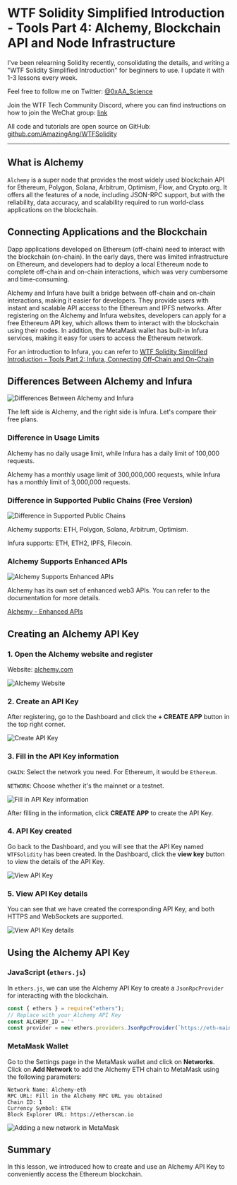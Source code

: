 # WTF Solidity Simplified Introduction - Tools Part 4: Alchemy, Blockchain API and Node Infrastructure

I've been relearning Solidity recently, consolidating the details, and writing a "WTF Solidity Simplified Introduction" for beginners to use. I update it with 1-3 lessons every week.

Feel free to follow me on Twitter: [@0xAA_Science](https://twitter.com/0xAA_Science)

Join the WTF Tech Community Discord, where you can find instructions on how to join the WeChat group: [link](https://discord.gg/5akcruXrsk)

All code and tutorials are open source on GitHub: [github.com/AmazingAng/WTFSolidity](https://github.com/AmazingAng/WTFSolidity)

-----
## What is Alchemy

`Alchemy` is a super node that provides the most widely used blockchain API for Ethereum, Polygon, Solana, Arbitrum, Optimism, Flow, and Crypto.org. It offers all the features of a node, including JSON-RPC support, but with the reliability, data accuracy, and scalability required to run world-class applications on the blockchain.

## Connecting Applications and the Blockchain

Dapp applications developed on Ethereum (off-chain) need to interact with the blockchain (on-chain). In the early days, there was limited infrastructure on Ethereum, and developers had to deploy a local Ethereum node to complete off-chain and on-chain interactions, which was very cumbersome and time-consuming.

Alchemy and Infura have built a bridge between off-chain and on-chain interactions, making it easier for developers. They provide users with instant and scalable API access to the Ethereum and IPFS networks. After registering on the Alchemy and Infura websites, developers can apply for a free Ethereum API key, which allows them to interact with the blockchain using their nodes. In addition, the MetaMask wallet has built-in Infura services, making it easy for users to access the Ethereum network.

For an introduction to Infura, you can refer to [WTF Solidity Simplified Introduction - Tools Part 2: Infura, Connecting Off-Chain and On-Chain](../Topics/Tools/TOOL02_Infura/readme.md)

## Differences Between Alchemy and Infura

![Differences Between Alchemy and Infura](./img/alchemy-1.png)

The left side is Alchemy, and the right side is Infura. Let's compare their free plans.

### Difference in Usage Limits

Alchemy has no daily usage limit, while Infura has a daily limit of 100,000 requests.

Alchemy has a monthly usage limit of 300,000,000 requests, while Infura has a monthly limit of 3,000,000 requests.

### Difference in Supported Public Chains (Free Version)

![Difference in Supported Public Chains](./img/alchemy-2.png)

Alchemy supports: ETH, Polygon, Solana, Arbitrum, Optimism.

Infura supports: ETH, ETH2, IPFS, Filecoin.

### Alchemy Supports Enhanced APIs

![Alchemy Supports Enhanced APIs](./img/alchemy-3.png)

Alchemy has its own set of enhanced web3 APIs. You can refer to the documentation for more details.

[Alchemy - Enhanced APIs](https://dashboard.alchemyapi.io/enhanced-apis)

## Creating an Alchemy API Key

### 1. Open the Alchemy website and register

Website: [alchemy.com](https://www.alchemy.com/)

![Alchemy Website](./img/alchemy-4.png)

### 2. Create an API Key
After registering, go to the Dashboard and click the **+ CREATE APP** button in the top right corner.

![Create API Key](./img/alchemy-5.png)

### 3. Fill in the API Key information

`CHAIN`: Select the network you need. For Ethereum, it would be `Ethereum`.

`NETWORK`: Choose whether it's the mainnet or a testnet.

![Fill in API Key information](./img/alchemy-6.png)

After filling in the information, click **CREATE APP** to create the API Key.

### 4. API Key created

Go back to the Dashboard, and you will see that the API Key named `WTFSolidity` has been created. In the Dashboard, click the **view key** button to view the details of the API Key.

![View API Key](./img/alchemy-7.png)

### 5. View API Key details

You can see that we have created the corresponding API Key, and both HTTPS and WebSockets are supported.

![View API Key details](./img/alchemy-8.png)

## Using the Alchemy API Key

### JavaScript (`ethers.js`)
In `ethers.js`, we can use the Alchemy API Key to create a `JsonRpcProvider` for interacting with the blockchain.

```javascript
const { ethers } = require("ethers");
// Replace with your Alchemy API Key
const ALCHEMY_ID = '' 
const provider = new ethers.providers.JsonRpcProvider(`https://eth-mainnet.g.alchemy.com/v2/${ALCHEMY_ID}`)
```

### MetaMask Wallet

Go to the Settings page in the MetaMask wallet and click on **Networks**. Click on **Add Network** to add the Alchemy ETH chain to MetaMask using the following parameters:

```
Network Name: Alchemy-eth
RPC URL: Fill in the Alchemy RPC URL you obtained
Chain ID: 1
Currency Symbol: ETH
Block Explorer URL: https://etherscan.io
```

![Adding a new network in MetaMask](./img/alchemy-9.png)

## Summary

In this lesson, we introduced how to create and use an Alchemy API Key to conveniently access the Ethereum blockchain.

<!-- This file was translated using AI by repo_ai_translate. For more information, visit https://github.com/marcelojsilva/repo_ai_translate -->